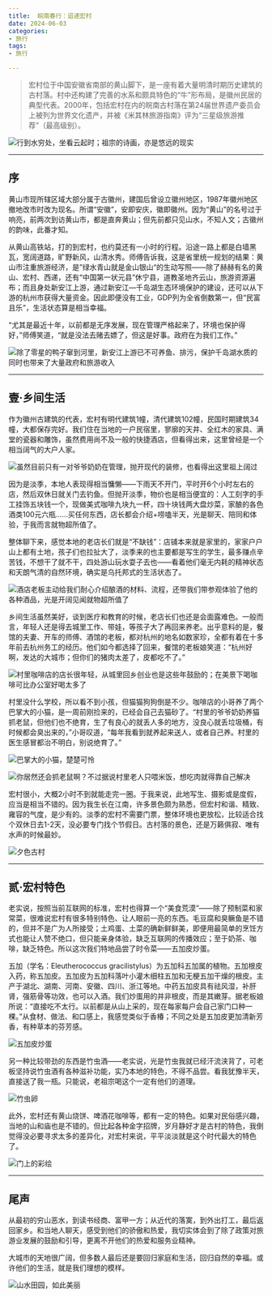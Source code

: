 ```yaml
---
title:  皖南春行：迢递宏村
date: 2024-06-03
categories:
- 旅行
tags:
- 旅行

---
```


> 宏村位于中国安徽省南部的黄山脚下，是一座有着大量明清时期历史建筑的古村落。村中还构建了完善的水系和颇具特色的“牛”形布局，是徽州民居的典型代表。2000年，包括宏村在内的皖南古村落在第24届世界遗产委员会上被列为世界文化遗产，并被《米其林旅游指南》评为“三星级旅游推荐”（最高级别）。
> 

![行到水穷处，坐看云起时；祖宗的诗画，亦是悠远的现实](https://raw.githubusercontent.com/DF-Master/yidapicbed/main/2024/202406/202406AHHC/202406AHHC00.jpg)



---

<!--more-->

## 序

黄山市现所辖区域大部分属于古徽州，建国后曾设立徽州地区，1987年徽州地区撤地改市时改为现名。所谓“安徽”，安即安庆，徽即徽州。因为“黄山”的名号过于响亮，前两次到访黄山市，都是直奔黄山；但先前都只见山水，不知人文；古徽州的韵味，此番才知。

从黄山高铁站，打的到宏村，也约莫还有一小时的行程。沿途一路上都是白墙黑瓦，宽阔道路，旷野新风，山清水秀。师傅告诉我，这是省里统一规划的结果：黄山市注重旅游经济，是”绿水青山就是金山银山“的生动写照——除了赫赫有名的黄山、宏村、西递，还有“中国第一状元县”休宁县，道教圣地齐云山，旅游资源遍布；而且身处新安江上游，通过新安江—千岛湖生态环境保护的建设，还可以从下游的杭州市获得大量资金。因此即便没有工业，GDP列为全省倒数第一，但“民富且乐”，生活状态算是相当幸福。

“尤其是最近十年，以前都是无序发展，现在管理严格起来了，环境也保护得好，”师傅笑道，“就是没法去赌去嫖了，但这是好事。政府在为我们工作。”

![除了零星的鸭子窜到河里，新安江上游已不可养鱼、排污，保护千岛湖水质的同时也带来了大量政府和旅游收入](https://raw.githubusercontent.com/DF-Master/yidapicbed/main/2024/202406/202406AHHC/202406AHHC01.jpg)



---

## 壹·乡间生活

作为徽州古建筑的代表，宏村有明代建筑1幢，清代建筑102幢，民国时期建筑34幢，大都保存完好。我们住在当地的一户民宿里，寥廓的天井、全红木的家具、满堂的瓷器和雕饰，虽然费用尚不及一般的快捷酒店，但看得出来，这里曾经是一个相当阔气的大户人家。

![虽然目前只有一对爷爷奶奶在管理，抛开现代的装修，也看得出这里祖上阔过](https://raw.githubusercontent.com/DF-Master/yidapicbed/main/2024/202406/202406AHHC/202406AHHC02.jpg)



因为是淡季，本地人表现得相当慵懒——下雨天不开门，平时开6个小时左右的店，然后双休日就关门去钓鱼。但抛开淡季，物价也是相当便宜的：人工刻字的手工挂饰五块钱一个，现做美式咖啡九块九一杯，四十块钱两大盘炒菜，家酿的各色酒类100元六瓶……买任何东西，店长都会介绍+唠嗑半天，光是聊天、陪同和体验，于我而言就物超所值了。

整体聊下来，感觉本地的老店长们就是“不缺钱”：店铺本来就是家里的，家家户户山上都有土地，孩子们也拉扯大了，淡季来的也主要都是写生的学生，最多赚点辛苦钱，不想干了就不干，四处游山玩水耍子去也——看着他们毫无内耗的精神状态和天朗气清的自然环境，确实是乌托邦式的生活状态了。

![酒店老板主动给我们耐心介绍酿酒的材料、流程，还带我们带参观体验了他的各种酒品，光是开阔见闻就物超所值了](https://raw.githubusercontent.com/DF-Master/yidapicbed/main/2024/202406/202406AHHC/202406AHHC03.jpg)



乡间生活虽然美好，谈到医疗和教育的时候，老店长们也还是会面露难色。一般而言，年轻人还是得去城里工作、带娃，等孩子大了再回来养老。出乎意料的是，餐馆的夫妻、开车的师傅、酒馆的老板，都对杭州的地名如数家珍，全都有着在十多年前去杭州务工的经历。他们如今都选择了回来，餐馆的老板娘笑道：“杭州好啊，发达的大城市；但你们的猪肉太差了，皮都吃不了。”

![村里咖啡店的店长很年轻，从城里回乡创业也是这些年鼓励的；在美景下喝咖啡可比办公室好喝太多了](https://raw.githubusercontent.com/DF-Master/yidapicbed/main/2024/202406/202406AHHC/202406AHHC04.jpg)



村里没什么学校，所以看不到小孩，但猫猫狗狗倒是不少。咖啡店的小哥养了两个巴掌大的小猫，是一周前刚捡来的，已经会自己去猫砂了。“村里的爷爷奶奶养猫抓老鼠，但他们也不绝育，生了有良心的就丢人多的地方，没良心就丢垃圾桶，有时候都会臭出来的，”小哥叹道，“每年我看到就养起来送人，或者自己养。村里的医生感冒都治不明白，别说绝育了。”

![巴掌大的小猫，楚楚可怜](https://raw.githubusercontent.com/DF-Master/yidapicbed/main/2024/202406/202406AHHC/202406AHHC05.jpg)



![你居然还会抓老鼠啊？不过据说村里老人只喂米饭，想吃肉就得靠自己解决](https://raw.githubusercontent.com/DF-Master/yidapicbed/main/2024/202406/202406AHHC/202406AHHC06.jpg)



宏村很小，大概2小时不到就能走完一圈。于我来说，此地写生、摄影或是度假，应当是相当不错的。因为我生长在江南，许多景色颇为熟悉，但宏村和谐、精致、雍容的气度，是少有的。淡季的宏村不需要门票，整体环境也更放松，比较适合找个双休日去1-2天，没必要专门找个节假日。古村落的景色，还是万籁俱寂、唯有水声的时候最妙。

![夕色古村](https://raw.githubusercontent.com/DF-Master/yidapicbed/main/2024/202406/202406AHHC/202406AHHC07.jpg)



---

## 贰·宏村特色

老实说，按照当前互联网的标准，宏村也得算一个“美食荒漠”——除了预制菜和家常菜，很难说宏村有很多特别特色、让人眼前一亮的东西。毛豆腐和臭鳜鱼是不错的，但并不是广为人所接受；土鸡蛋、土菜的确新鲜鲜美，即便用最简单的烹饪方式也能让人赞不绝口，但只能亲身体验，缺乏互联网的传播效应；至于奶茶、咖啡，缺乏特色。所以这次我们特地品尝了时令菜——五加皮炒蛋。

五加（学名：Eleutherococcus gracilistylus）为五加科五加属的植物。五加根皮入药，称五加皮。五加皮为五加科落叶小灌木细柱五加和无梗五加干燥的根皮。主产于湖北、湖南、河南、安徽、四川、浙江等地。中药五加皮具有祛风湿，补肝肾，强筋骨等功效，也可以入酒。我们炒蛋用的并非根皮，而是其嫩芽。据老板娘所说：“直接吃不太行。以前都是从山上采的，现在每家每户会自己家门口种一棵。”从食材、做法、和口感上，我感觉类似于香椿；不同之处是五加皮更加清新芳香，有种草本的芬芳感。

![五加皮炒蛋](https://raw.githubusercontent.com/DF-Master/yidapicbed/main/2024/202406/202406AHHC/202406AHHC08.jpg)



另一种比较带劲的东西是竹虫酒——老实说，光是竹虫我就已经汗流浃背了，可老板坚持说竹虫酒有各种滋补功能，实乃本地的特色，不得不品尝。看我犹豫半天，直接送了我一瓶。只能说，老祖宗喝这个一定有他们的道理。

![竹虫卵](https://raw.githubusercontent.com/DF-Master/yidapicbed/main/2024/202406/202406AHHC/202406AHHC09.jpg)



此外，宏村还有黄山烧饼、啤酒花咖啡等，都有一定的特色。如果对民俗感兴趣，当地的山和庙也是不错的。但比起各种金字招牌，岁月静好才是古村的特色，我倒觉得没必要寻求太多的差异化，对宏村来说，平平淡淡就是这个时代最大的特色了。

![门上的彩绘](https://raw.githubusercontent.com/DF-Master/yidapicbed/main/2024/202406/202406AHHC/202406AHHC10.jpg)



---

## 尾声

从最初的穷山恶水，到读书经商、富甲一方；从近代的落寞，到外出打工，最后返回家乡。和当地人聊天，感受到他们的骄傲和热爱，我切实体会到了除了政策对旅游业发展的鼓励和引导，更离不开他们的热爱和服务业精神。

大城市的天地很广阔，但多数人最后还是要回归家庭和生活，回归自然的幸福。或许他们的生活，就是我们理想的模样。

![山水田园，如此美丽](https://raw.githubusercontent.com/DF-Master/yidapicbed/main/2024/202406/202406AHHC/202406AHHC11.jpg)

